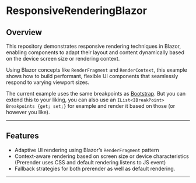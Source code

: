 # ResponsiveRenderingBlazor
## Overview

This repository demonstrates responsive rendering techniques in Blazor, enabling components to adapt their layout and content dynamically based on the device screen size or rendering context.

Using Blazor concepts like `RenderFragment` and `RenderContext`, this example shows how to build performant, flexible UI components that seamlessly respond to varying viewport sizes.

The current example uses the same breakpoints as [Bootstrap](https://getbootstrap.com/docs/5.0/layout/breakpoints/). But you can extend this to your liking, you can also use an `IList<IBreakPoint> Breakpoints {get; set;}` for example and render it based on those (or however you like).

---

## Features

- Adaptive UI rendering using Blazor’s `RenderFragment` pattern  
- Context-aware rendering based on screen size or device characteristics (Prerender uses CSS and default rendering listens to JS event)
- Fallback strategies for both prerender as well as default rendering.

---
